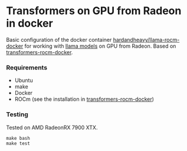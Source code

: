 # Transformers on GPU from Radeon in docker
Basic configuration of the docker container [hardandheavy/llama-rocm-docker](https://hub.docker.com/repository/docker/hardandheavy/llama-rocm-docker/general) for working with [llama models](https://huggingface.co) on GPU from Radeon. Based on [transformers-rocm-docker](https://github.com/HardAndHeavy/transformers-rocm-docker).

### Requirements
* Ubuntu
* make
* Docker
* ROCm (see the installation in [transformers-rocm-docker](https://github.com/HardAndHeavy/transformers-rocm-docker?tab=readme-ov-file#install-rocm))

### Testing
Tested on AMD RadeonRX 7900 XTX.
```
make bash
make test
```
